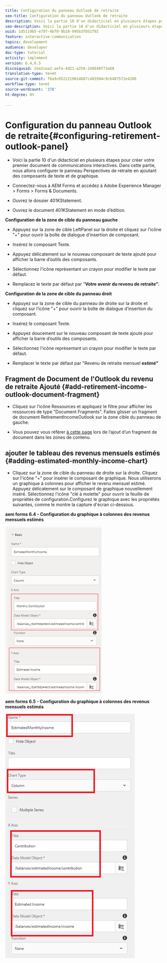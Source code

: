 ```yaml
---
title: Configuration du panneau Outlook de retraite
seo-title: Configuration du panneau Outlook de retraite
description: Voici la partie 10 d'un didacticiel en plusieurs étapes pour créer votre premier document de communications interactives. Dans cette partie, nous allons configurer le panneau Perspectives de retraite en ajoutant des composants de texte et de graphique.
seo-description: Voici la partie 10 d'un didacticiel en plusieurs étapes pour créer votre premier document de communications interactives. Dans cette partie, nous allons configurer le panneau Perspectives de retraite en ajoutant des composants de texte et de graphique.
uuid: 1d5119b5-e797-4bf0-9b10-995b3f051f92
feature: interactive-communication
topics: development
audience: developer
doc-type: tutorial
activity: implement
version: 6.4,6.5
discoiquuid: 2ee2cea2-aefa-4d21-a258-248648f73a68
translation-type: tm+mt
source-git-commit: f6a9c0522219614b87c483504c9c64875f2e4286
workflow-type: tm+mt
source-wordcount: '378'
ht-degree: 0%

---
```



# Configuration du panneau Outlook de retraite{#configuring-retirement-outlook-panel}

* Voici la partie 10 d&#39;un didacticiel en plusieurs étapes pour créer votre premier document de communications interactives. Dans cette partie, nous allons configurer le panneau Perspectives de retraite en ajoutant des composants de texte et de graphique.

* Connectez-vous à AEM Forms et accédez à Adobe Experience Manager > Forms > Forms &amp; Documents.

* Ouvrez le dossier 401KStatement.

* Ouvrez le document 401KStatement en mode d’édition.

**Configuration de la zone de cible du panneau gauche**

* Appuyez sur la zone de cible LeftPanel sur la droite et cliquez sur l’icône &quot;+&quot; pour ouvrir la boîte de dialogue d’insertion de composant.

* Insérez le composant Texte.

* Appuyez délicatement sur le nouveau composant de texte ajouté pour afficher la barre d’outils des composants.

* Sélectionnez l&#39;icône représentant un crayon pour modifier le texte par défaut.

* Remplacez le texte par défaut par &quot;**Votre avenir du revenu de retraite&quot;.**

**Configuration de la zone de cible du panneau droit**

* Appuyez sur la zone de cible du panneau de droite sur la droite et cliquez sur l’icône &quot;+&quot; pour ouvrir la boîte de dialogue d’insertion du composant.

* Insérez le composant Texte.

* Appuyez doucement sur le nouveau composant de texte ajouté pour afficher la barre d’outils des composants.

* Sélectionnez l&#39;icône représentant un crayon pour modifier le texte par défaut.

* Remplacer le texte par défaut par &quot;Revenu de retraite mensuel **estimé&quot;**

## Fragment de Document de l&#39;Outlook du revenu de retraite Ajouté {#add-retirement-income-outlook-document-fragment}

* Cliquez sur l’icône Ressources et appliquez le filtre pour afficher les ressources de type &quot;Document Fragments&quot;. Faites glisser un fragment de document RetirementIncomeOutlook sur la zone cible du panneau de gauche.

* Vous pouvez vous référer [à cette page](https://helpx.adobe.com/experience-manager/kt/forms/using/interactive-communication-web-channel-aem-forms/9.html) lors de l’ajout d’un fragment de document dans les zones de contenu.

## ajouter le tableau des revenus mensuels estimés {#adding-estimated-monthly-income-chart}

* Cliquez sur la zone de cible du panneau de droite sur la droite. Cliquez sur l&#39;icône &quot;+&quot; pour insérer le composant de graphique. Nous utiliserons un graphique à colonnes pour afficher le revenu mensuel estimé. Appuyez délicatement sur le composant de graphique nouvellement inséré. Sélectionnez l&#39;icône &quot;clé à molette&quot; pour ouvrir la feuille de propriétés de configuration.Configurez le graphique avec les propriétés suivantes, comme le montre la capture d&#39;écran ci-dessous.

**aem forms 6.4 - Configuration du graphique à colonnes des revenus mensuels estimés**

![form64](assets/estimatedmonthlyincomechart.png)

**aem forms 6.5 - Configuration du graphique à colonnes des revenus mensuels estimés**

![forms65](assets/estimatedmonthlyincomechart65.PNG)




